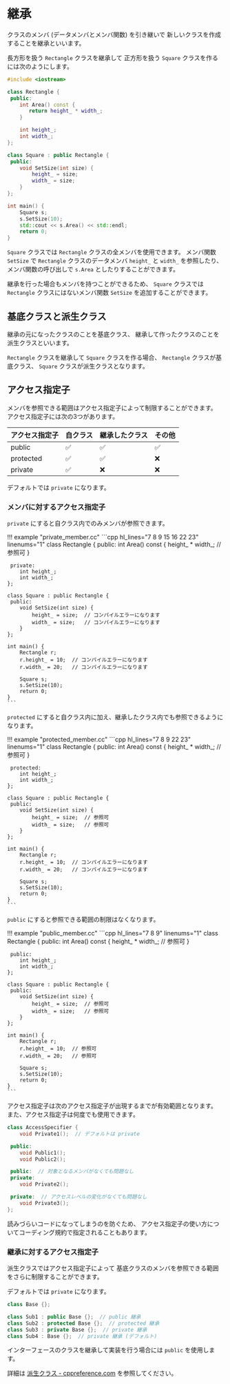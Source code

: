 # 継承

クラスのメンバ (データメンバとメンバ関数) を引き継いで
新しいクラスを作成することを継承といいます。

長方形を扱う `Rectangle` クラスを継承して
正方形を扱う `Square` クラスを作るには次のようにします。

```cpp hl_lines="13"
#include <iostream>

class Rectangle {
 public:
    int Area() const {
       return height_ * width_;
    }

    int height_;
    int width_;
};

class Square : public Rectangle {
 public:
    void SetSize(int size) {
        height_ = size;
        width_ = size;
    }
};

int main() {
    Square s;
    s.SetSize(10);
    std::cout << s.Area() << std::endl;
    return 0;
}
```

`Square` クラスでは `Rectangle` クラスの全メンバを使用できます。
メンバ関数 `SetSize` で `Rectangle` クラスのデータメンバ `height_` と `width_` を参照したり、
メンバ関数の呼び出しで `s.Area` としたりすることができます。

継承を行った場合もメンバを持つことができるため、
`Square` クラスでは `Rectangle` クラスにはないメンバ関数 `SetSize` を追加することができます。

## 基底クラスと派生クラス

継承の元になったクラスのことを基底クラス、
継承して作ったクラスのことを派生クラスといいます。

`Rectangle` クラスを継承して `Square` クラスを作る場合、
`Rectangle` クラスが基底クラス、 `Square` クラスが派生クラスとなります。

## アクセス指定子

メンバを参照できる範囲はアクセス指定子によって制限することができます。
アクセス指定子には次の3つがあります。

| アクセス指定子 |      自クラス      |   継承したクラス   |       その他       |
| -------------- | ------------------ | ------------------ | ------------------ |
| public         | :white_check_mark: | :white_check_mark: | :white_check_mark: |
| protected      | :white_check_mark: | :white_check_mark: | :x:                |
| private        | :white_check_mark: | :x:                | :x:                |

デフォルトでは `private` になります。

### メンバに対するアクセス指定子

`private` にすると自クラス内でのみメンバが参照できます。

!!! example "private_member.cc"
    ```cpp hl_lines="7 8 9 15 16 22 23" linenums="1"
    class Rectangle {
     public:
        int Area() const {
            height_ * width_;  // 参照可
        }

     private:
        int height_;
        int width_;
    };

    class Square : public Rectangle {
     public:
        void SetSize(int size) {
            height_ = size;  // コンパイルエラーになります
            width_ = size;   // コンパイルエラーになります
        }
    };

    int main() {
        Rectangle r;
        r.height_ = 10;  // コンパイルエラーになります
        r.width_ = 20;   // コンパイルエラーになります

        Square s;
        s.SetSize(10);
        return 0;
    }
    ```

`protected` にすると自クラス内に加え、継承したクラス内でも参照できるようになります。

!!! example "protected_member.cc"
    ```cpp hl_lines="7 8 9 22 23" linenums="1"
    class Rectangle {
     public:
        int Area() const {
            height_ * width_;  // 参照可
        }

     protected:
        int height_;
        int width_;
    };

    class Square : public Rectangle {
     public:
        void SetSize(int size) {
            height_ = size;  // 参照可
            width_ = size;   // 参照可
        }
    };

    int main() {
        Rectangle r;
        r.height_ = 10;  // コンパイルエラーになります
        r.width_ = 20;   // コンパイルエラーになります

        Square s;
        s.SetSize(10);
        return 0;
    }
    ```

`public` にすると参照できる範囲の制限はなくなります。

!!! example "public_member.cc"
    ```cpp hl_lines="7 8 9" linenums="1"
    class Rectangle {
     public:
        int Area() const {
            height_ * width_;  // 参照可
        }

     public:
        int height_;
        int width_;
    };

    class Square : public Rectangle {
     public:
        void SetSize(int size) {
            height_ = size;  // 参照可
            width_ = size;   // 参照可
        }
    };

    int main() {
        Rectangle r;
        r.height_ = 10;  // 参照可
        r.width_ = 20;   // 参照可

        Square s;
        s.SetSize(10);
        return 0;
    }
    ```

アクセス指定子は次のアクセス指定子が出現するまでが有効範囲となります。
また、アクセス指定子は何度でも使用できます。

```cpp
class AccessSpecifier {
    void Private1();  // デフォルトは private

 public:
    void Public1();
    void Public2();

 public:  // 対象となるメンバがなくても問題なし
 private:
    void Private2();

 private:  // アクセスレベルの変化がなくても問題なし
    void Private3();
};
```

読みづらいコードになってしまうのを防ぐため、
アクセス指定子の使い方についてコーディング規約で指定されることもあります。

### 継承に対するアクセス指定子

派生クラスではアクセス指定子によって
基底クラスのメンバを参照できる範囲をさらに制限することができます。

デフォルトでは `private` になります。

```cpp
class Base {};

class Sub1 : public Base {};  // public 継承
class Sub2 : protected Base {};  // protected 継承
class Sub3 : private Base {};  // private 継承
class Sub4 : Base {};  // private 継承 (デフォルト)
```

インターフェースのクラスを継承して実装を行う場合には `public` を使用します。

詳細は [派生クラス - cppreference.com][cppreference_derived_class] を参照してください。

[cppreference_derived_class]: https://ja.cppreference.com/w/cpp/language/derived_class
